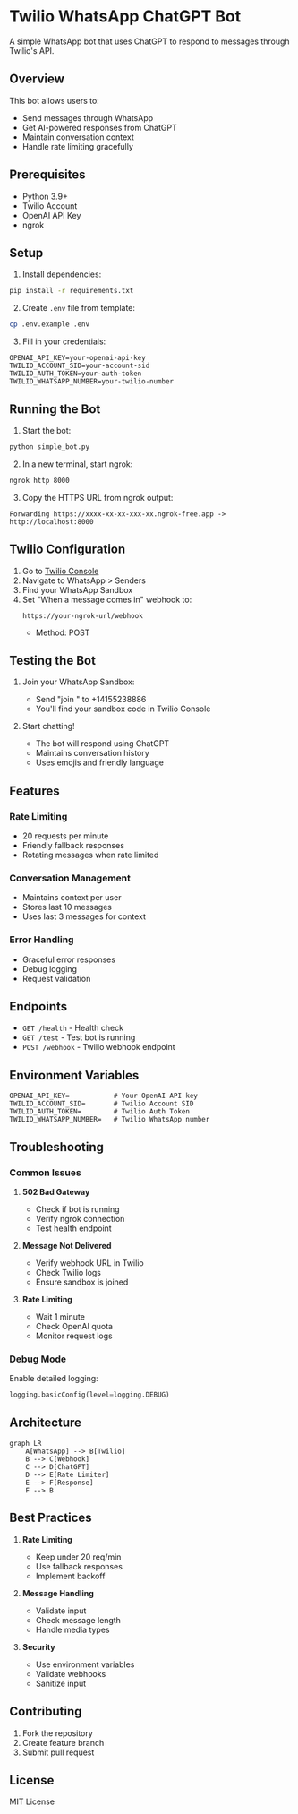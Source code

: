 # Twilio WhatsApp ChatGPT Bot

A simple WhatsApp bot that uses ChatGPT to respond to messages through Twilio's API.

## Overview

This bot allows users to:
- Send messages through WhatsApp
- Get AI-powered responses from ChatGPT
- Maintain conversation context
- Handle rate limiting gracefully

## Prerequisites

- Python 3.9+
- Twilio Account
- OpenAI API Key
- ngrok

## Setup

1. Install dependencies:
```bash
pip install -r requirements.txt
```

2. Create `.env` file from template:
```bash
cp .env.example .env
```

3. Fill in your credentials:
```env
OPENAI_API_KEY=your-openai-api-key
TWILIO_ACCOUNT_SID=your-account-sid
TWILIO_AUTH_TOKEN=your-auth-token
TWILIO_WHATSAPP_NUMBER=your-twilio-number
```

## Running the Bot

1. Start the bot:
```bash
python simple_bot.py
```

2. In a new terminal, start ngrok:
```bash
ngrok http 8000
```

3. Copy the HTTPS URL from ngrok output:
```
Forwarding https://xxxx-xx-xx-xxx-xx.ngrok-free.app -> http://localhost:8000
```

## Twilio Configuration

1. Go to [Twilio Console](https://console.twilio.com)
2. Navigate to WhatsApp > Senders
3. Find your WhatsApp Sandbox
4. Set "When a message comes in" webhook to:
   ```
   https://your-ngrok-url/webhook
   ```
   - Method: POST

## Testing the Bot

1. Join your WhatsApp Sandbox:
   - Send "join <your-sandbox-code>" to +14155238886
   - You'll find your sandbox code in Twilio Console

2. Start chatting!
   - The bot will respond using ChatGPT
   - Maintains conversation history
   - Uses emojis and friendly language

## Features

### Rate Limiting
- 20 requests per minute
- Friendly fallback responses
- Rotating messages when rate limited

### Conversation Management
- Maintains context per user
- Stores last 10 messages
- Uses last 3 messages for context

### Error Handling
- Graceful error responses
- Debug logging
- Request validation

## Endpoints

- `GET /health` - Health check
- `GET /test` - Test bot is running
- `POST /webhook` - Twilio webhook endpoint

## Environment Variables

```env
OPENAI_API_KEY=           # Your OpenAI API key
TWILIO_ACCOUNT_SID=       # Twilio Account SID
TWILIO_AUTH_TOKEN=        # Twilio Auth Token
TWILIO_WHATSAPP_NUMBER=   # Twilio WhatsApp number
```

## Troubleshooting

### Common Issues

1. **502 Bad Gateway**
   - Check if bot is running
   - Verify ngrok connection
   - Test health endpoint

2. **Message Not Delivered**
   - Verify webhook URL in Twilio
   - Check Twilio logs
   - Ensure sandbox is joined

3. **Rate Limiting**
   - Wait 1 minute
   - Check OpenAI quota
   - Monitor request logs

### Debug Mode

Enable detailed logging:
```python
logging.basicConfig(level=logging.DEBUG)
```

## Architecture

```mermaid
graph LR
    A[WhatsApp] --> B[Twilio]
    B --> C[Webhook]
    C --> D[ChatGPT]
    D --> E[Rate Limiter]
    E --> F[Response]
    F --> B
```

## Best Practices

1. **Rate Limiting**
   - Keep under 20 req/min
   - Use fallback responses
   - Implement backoff

2. **Message Handling**
   - Validate input
   - Check message length
   - Handle media types

3. **Security**
   - Use environment variables
   - Validate webhooks
   - Sanitize input

## Contributing

1. Fork the repository
2. Create feature branch
3. Submit pull request

## License

MIT License 
